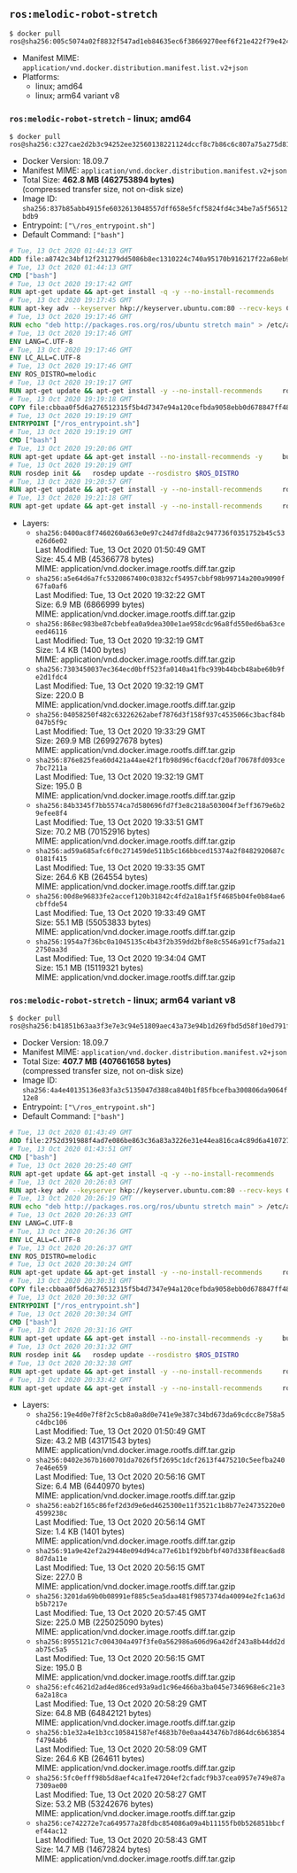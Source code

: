 ## `ros:melodic-robot-stretch`

```console
$ docker pull ros@sha256:005c5074a02f8832f547ad1eb84635ec6f38669270eef6f21e422f79e4246676
```

-	Manifest MIME: `application/vnd.docker.distribution.manifest.list.v2+json`
-	Platforms:
	-	linux; amd64
	-	linux; arm64 variant v8

### `ros:melodic-robot-stretch` - linux; amd64

```console
$ docker pull ros@sha256:c327cae2d2b3c94252ee32560138221124dccf8c7b86c6c807a75a275d811bbc
```

-	Docker Version: 18.09.7
-	Manifest MIME: `application/vnd.docker.distribution.manifest.v2+json`
-	Total Size: **462.8 MB (462753894 bytes)**  
	(compressed transfer size, not on-disk size)
-	Image ID: `sha256:837b85abb4915fe6032613048557dff658e5fcf5824fd4c34be7a5f56512bdb9`
-	Entrypoint: `["\/ros_entrypoint.sh"]`
-	Default Command: `["bash"]`

```dockerfile
# Tue, 13 Oct 2020 01:44:13 GMT
ADD file:a8742c34bf12f231279dd5086b8ec1310224c740a95170b916217f22a68eb9a7 in / 
# Tue, 13 Oct 2020 01:44:13 GMT
CMD ["bash"]
# Tue, 13 Oct 2020 19:17:42 GMT
RUN apt-get update && apt-get install -q -y --no-install-recommends     dirmngr     gnupg2     && rm -rf /var/lib/apt/lists/*
# Tue, 13 Oct 2020 19:17:45 GMT
RUN apt-key adv --keyserver hkp://keyserver.ubuntu.com:80 --recv-keys C1CF6E31E6BADE8868B172B4F42ED6FBAB17C654
# Tue, 13 Oct 2020 19:17:46 GMT
RUN echo "deb http://packages.ros.org/ros/ubuntu stretch main" > /etc/apt/sources.list.d/ros1-latest.list
# Tue, 13 Oct 2020 19:17:46 GMT
ENV LANG=C.UTF-8
# Tue, 13 Oct 2020 19:17:46 GMT
ENV LC_ALL=C.UTF-8
# Tue, 13 Oct 2020 19:17:46 GMT
ENV ROS_DISTRO=melodic
# Tue, 13 Oct 2020 19:19:17 GMT
RUN apt-get update && apt-get install -y --no-install-recommends     ros-melodic-ros-core=1.4.1-0*     && rm -rf /var/lib/apt/lists/*
# Tue, 13 Oct 2020 19:19:18 GMT
COPY file:cbbaa0f5d6a276512315f5b4d7347e94a120cefbda9058ebb0d678847ff4837f in / 
# Tue, 13 Oct 2020 19:19:19 GMT
ENTRYPOINT ["/ros_entrypoint.sh"]
# Tue, 13 Oct 2020 19:19:19 GMT
CMD ["bash"]
# Tue, 13 Oct 2020 19:20:06 GMT
RUN apt-get update && apt-get install --no-install-recommends -y     build-essential     python-rosdep     python-rosinstall     python-vcstools     && rm -rf /var/lib/apt/lists/*
# Tue, 13 Oct 2020 19:20:19 GMT
RUN rosdep init &&   rosdep update --rosdistro $ROS_DISTRO
# Tue, 13 Oct 2020 19:20:57 GMT
RUN apt-get update && apt-get install -y --no-install-recommends     ros-melodic-ros-base=1.4.1-0*     && rm -rf /var/lib/apt/lists/*
# Tue, 13 Oct 2020 19:21:18 GMT
RUN apt-get update && apt-get install -y --no-install-recommends     ros-melodic-robot=1.4.1-0*     && rm -rf /var/lib/apt/lists/*
```

-	Layers:
	-	`sha256:0400ac8f7460260a663e0e97c24d7dfd8a2c947736f0351752b45c53e26d6e02`  
		Last Modified: Tue, 13 Oct 2020 01:50:49 GMT  
		Size: 45.4 MB (45366778 bytes)  
		MIME: application/vnd.docker.image.rootfs.diff.tar.gzip
	-	`sha256:a5e64d6a7fc5320867400c03832cf54957cbbf98b99714a200a9090f67fa0af6`  
		Last Modified: Tue, 13 Oct 2020 19:32:22 GMT  
		Size: 6.9 MB (6866999 bytes)  
		MIME: application/vnd.docker.image.rootfs.diff.tar.gzip
	-	`sha256:868ec983be87cbebfea0a9dea300e1ae958cdc96a8fd550ed6ba63ceeed46116`  
		Last Modified: Tue, 13 Oct 2020 19:32:19 GMT  
		Size: 1.4 KB (1400 bytes)  
		MIME: application/vnd.docker.image.rootfs.diff.tar.gzip
	-	`sha256:7303450037ec364ecd0bff523fa0140a41fbc939b44bcb48abe60b9fe2d1fdc4`  
		Last Modified: Tue, 13 Oct 2020 19:32:19 GMT  
		Size: 220.0 B  
		MIME: application/vnd.docker.image.rootfs.diff.tar.gzip
	-	`sha256:04058250f482c63226262abef7876d3f158f937c4535066c3bacf84b047b5f9c`  
		Last Modified: Tue, 13 Oct 2020 19:33:29 GMT  
		Size: 269.9 MB (269927678 bytes)  
		MIME: application/vnd.docker.image.rootfs.diff.tar.gzip
	-	`sha256:876e825fea60d421a44ae42f1fb98d96cf6acdcf20af70678fd093ce7bc7211a`  
		Last Modified: Tue, 13 Oct 2020 19:32:19 GMT  
		Size: 195.0 B  
		MIME: application/vnd.docker.image.rootfs.diff.tar.gzip
	-	`sha256:84b3345f7bb5574ca7d580696fd7f3e8c218a503004f3eff3679e6b29efee8f4`  
		Last Modified: Tue, 13 Oct 2020 19:33:51 GMT  
		Size: 70.2 MB (70152916 bytes)  
		MIME: application/vnd.docker.image.rootfs.diff.tar.gzip
	-	`sha256:ad59a685afc6f0c271459de511b5c166bbced15374a2f8482920687c0181f415`  
		Last Modified: Tue, 13 Oct 2020 19:33:35 GMT  
		Size: 264.6 KB (264554 bytes)  
		MIME: application/vnd.docker.image.rootfs.diff.tar.gzip
	-	`sha256:00d8e96833fe2accef120b31842c4fd2a18a1f5f4685b04fe0b84ae6cbffde54`  
		Last Modified: Tue, 13 Oct 2020 19:33:49 GMT  
		Size: 55.1 MB (55053833 bytes)  
		MIME: application/vnd.docker.image.rootfs.diff.tar.gzip
	-	`sha256:1954a7f36bc0a1045135c4b43f2b359dd2bf8e8c5546a91cf75ada212750aa3d`  
		Last Modified: Tue, 13 Oct 2020 19:34:04 GMT  
		Size: 15.1 MB (15119321 bytes)  
		MIME: application/vnd.docker.image.rootfs.diff.tar.gzip

### `ros:melodic-robot-stretch` - linux; arm64 variant v8

```console
$ docker pull ros@sha256:b41851b63aa3f3e7e3c94e51809aec43a73e94b1d269fbd5d58f10ed791f5dd3
```

-	Docker Version: 18.09.7
-	Manifest MIME: `application/vnd.docker.distribution.manifest.v2+json`
-	Total Size: **407.7 MB (407661658 bytes)**  
	(compressed transfer size, not on-disk size)
-	Image ID: `sha256:4a4e40135136e83fa3c5135047d388ca840b1f85fbcefba300806da9064f12e8`
-	Entrypoint: `["\/ros_entrypoint.sh"]`
-	Default Command: `["bash"]`

```dockerfile
# Tue, 13 Oct 2020 01:43:49 GMT
ADD file:2752d391988f4ad7e086be863c36a83a3226e31e44ea816ca4c89d6a410727b1 in / 
# Tue, 13 Oct 2020 01:43:51 GMT
CMD ["bash"]
# Tue, 13 Oct 2020 20:25:40 GMT
RUN apt-get update && apt-get install -q -y --no-install-recommends     dirmngr     gnupg2     && rm -rf /var/lib/apt/lists/*
# Tue, 13 Oct 2020 20:26:03 GMT
RUN apt-key adv --keyserver hkp://keyserver.ubuntu.com:80 --recv-keys C1CF6E31E6BADE8868B172B4F42ED6FBAB17C654
# Tue, 13 Oct 2020 20:26:19 GMT
RUN echo "deb http://packages.ros.org/ros/ubuntu stretch main" > /etc/apt/sources.list.d/ros1-latest.list
# Tue, 13 Oct 2020 20:26:33 GMT
ENV LANG=C.UTF-8
# Tue, 13 Oct 2020 20:26:36 GMT
ENV LC_ALL=C.UTF-8
# Tue, 13 Oct 2020 20:26:37 GMT
ENV ROS_DISTRO=melodic
# Tue, 13 Oct 2020 20:30:24 GMT
RUN apt-get update && apt-get install -y --no-install-recommends     ros-melodic-ros-core=1.4.1-0*     && rm -rf /var/lib/apt/lists/*
# Tue, 13 Oct 2020 20:30:31 GMT
COPY file:cbbaa0f5d6a276512315f5b4d7347e94a120cefbda9058ebb0d678847ff4837f in / 
# Tue, 13 Oct 2020 20:30:32 GMT
ENTRYPOINT ["/ros_entrypoint.sh"]
# Tue, 13 Oct 2020 20:30:34 GMT
CMD ["bash"]
# Tue, 13 Oct 2020 20:31:16 GMT
RUN apt-get update && apt-get install --no-install-recommends -y     build-essential     python-rosdep     python-rosinstall     python-vcstools     && rm -rf /var/lib/apt/lists/*
# Tue, 13 Oct 2020 20:31:32 GMT
RUN rosdep init &&   rosdep update --rosdistro $ROS_DISTRO
# Tue, 13 Oct 2020 20:32:38 GMT
RUN apt-get update && apt-get install -y --no-install-recommends     ros-melodic-ros-base=1.4.1-0*     && rm -rf /var/lib/apt/lists/*
# Tue, 13 Oct 2020 20:33:42 GMT
RUN apt-get update && apt-get install -y --no-install-recommends     ros-melodic-robot=1.4.1-0*     && rm -rf /var/lib/apt/lists/*
```

-	Layers:
	-	`sha256:19e4d0e7f8f2c5cb8a0a8d0e741e9e387c34bd673da69cdcc8e758a5c4dbc106`  
		Last Modified: Tue, 13 Oct 2020 01:50:49 GMT  
		Size: 43.2 MB (43171543 bytes)  
		MIME: application/vnd.docker.image.rootfs.diff.tar.gzip
	-	`sha256:0402e367b1600701da7026f5f2695c1dcf2613f4475210c5eefba2407e46e659`  
		Last Modified: Tue, 13 Oct 2020 20:56:16 GMT  
		Size: 6.4 MB (6440970 bytes)  
		MIME: application/vnd.docker.image.rootfs.diff.tar.gzip
	-	`sha256:eab2f165c86fef2d3d9e6ed4625300e11f3521c1b8b77e24735220e04599238c`  
		Last Modified: Tue, 13 Oct 2020 20:56:14 GMT  
		Size: 1.4 KB (1401 bytes)  
		MIME: application/vnd.docker.image.rootfs.diff.tar.gzip
	-	`sha256:91a9e42ef2a29448e094d94ca77e61b1f92bbfbf407d338f8eac6ad88d7da11e`  
		Last Modified: Tue, 13 Oct 2020 20:56:15 GMT  
		Size: 227.0 B  
		MIME: application/vnd.docker.image.rootfs.diff.tar.gzip
	-	`sha256:3201da69b0b08991ef885c5ea5daa481f9857374da40094e2fc1a63db5b7217e`  
		Last Modified: Tue, 13 Oct 2020 20:57:45 GMT  
		Size: 225.0 MB (225025090 bytes)  
		MIME: application/vnd.docker.image.rootfs.diff.tar.gzip
	-	`sha256:8955121c7c004304a497f3fe0a562986a606d96a42df243a8b44dd2dab75c5a5`  
		Last Modified: Tue, 13 Oct 2020 20:56:15 GMT  
		Size: 195.0 B  
		MIME: application/vnd.docker.image.rootfs.diff.tar.gzip
	-	`sha256:efc4621d2ad4ed86ced93a9ad1c96e466ba3ba045e7346968e6c21e36a2a18ca`  
		Last Modified: Tue, 13 Oct 2020 20:58:29 GMT  
		Size: 64.8 MB (64842121 bytes)  
		MIME: application/vnd.docker.image.rootfs.diff.tar.gzip
	-	`sha256:b1e32a4e1b3cc105841587ef4683b70e0aa443476b7d864dc6b63854f4794ab6`  
		Last Modified: Tue, 13 Oct 2020 20:58:09 GMT  
		Size: 264.6 KB (264611 bytes)  
		MIME: application/vnd.docker.image.rootfs.diff.tar.gzip
	-	`sha256:5fc0efff98b5d8aef4ca1fe47204ef2cfadcf9b37cea0957e749e87a7309ae00`  
		Last Modified: Tue, 13 Oct 2020 20:58:27 GMT  
		Size: 53.2 MB (53242676 bytes)  
		MIME: application/vnd.docker.image.rootfs.diff.tar.gzip
	-	`sha256:ce742272e7ca649577a28fdbc854086a09a4b11155fb0b526851bbcfef44ac12`  
		Last Modified: Tue, 13 Oct 2020 20:58:43 GMT  
		Size: 14.7 MB (14672824 bytes)  
		MIME: application/vnd.docker.image.rootfs.diff.tar.gzip
